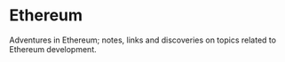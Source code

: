 # Ethereum



Adventures in Ethereum; notes, links and discoveries on topics related to Ethereum development.
